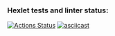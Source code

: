 ### Hexlet tests and linter status:
[![Actions Status](https://github.com/wintermute28/python-project-50/workflows/hexlet-check/badge.svg)](https://github.com/wintermute28/python-project-50/actions)
[![asciicast](https://asciinema.org/a/519182.svg)](https://asciinema.org/a/519182)